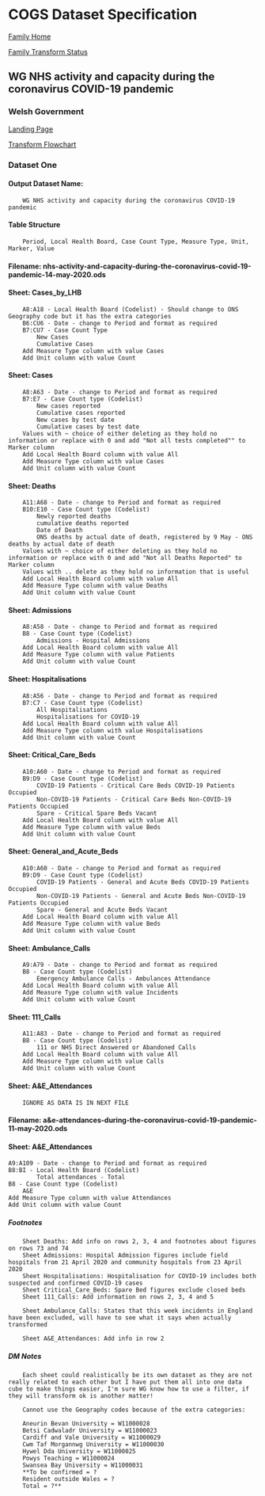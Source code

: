 # COGS Dataset Specification

[Family Home](https://gss-cogs.github.io/family-covid-19/datasets/specmenu.html)

[Family Transform Status](https://gss-cogs.github.io/family-covid-19/datasets/index.html)

## WG NHS activity and capacity during the coronavirus COVID-19 pandemic 

### Welsh Government

[Landing Page](https://gov.wales/nhs-activity-and-capacity-during-coronavirus-covid-19-pandemic)

[Transform Flowchart](https://gss-cogs.github.io/family-covid-19/datasets/specflowcharts.html?WG-NHS-activity-and-capacity-during-the-coronavirus-COVID-19-pandemic/flowchart.ttl)

### Dataset One

#### Output Dataset Name:

		WG NHS activity and capacity during the coronavirus COVID-19 pandemic

#### Table Structure

		Period, Local Health Board, Case Count Type, Measure Type, Unit, Marker, Value

#### Filename: nhs-activity-and-capacity-during-the-coronavirus-covid-19-pandemic-14-may-2020.ods

#### Sheet: Cases_by_LHB

		A8:A18 - Local Health Board (Codelist) - Should change to ONS Geography code but it has the extra categories
		B6:CU6 - Date - change to Period and format as required
		B7:CU7 - Case Count Type
			New Cases
			Cumulative Cases
		Add Measure Type column with value Cases
		Add Unit column with value Count
		

#### Sheet: Cases

		A8:A63 - Date - change to Period and format as required
		B7:E7 - Case Count type (Codelist)
			New cases reported
			Cumulative cases reported
			New cases by test date
			Cumulative cases by test date
		Values with ~ choice of either deleting as they hold no information or replace with 0 and add "Not all tests completed"" to Marker column
		Add Local Health Board column with value All
		Add Measure Type column with value Cases
		Add Unit column with value Count

#### Sheet: Deaths

		A11:A68 - Date - change to Period and format as required
		B10:E10 - Case Count type (Codelist)
			Newly reported deaths
			cumulative deaths reported
			Date of Death
			ONS deaths by actual date of death, registered by 9 May - ONS deaths by actual date of death
		Values with ~ choice of either deleting as they hold no information or replace with 0 and add "Not all Deaths Reported" to Marker column
		Values with .. delete as they hold no information that is useful
		Add Local Health Board column with value All
		Add Measure Type column with value Deaths
		Add Unit column with value Count

#### Sheet: Admissions

		A8:A58 - Date - change to Period and format as required
		B8 - Case Count type (Codelist)
			Admissions - Hospital Admissions	
		Add Local Health Board column with value All
		Add Measure Type column with value Patients
		Add Unit column with value Count	


#### Sheet: Hospitalisations

		A8:A56 - Date - change to Period and format as required
		B7:C7 - Case Count type (Codelist)
			All Hospitalisations
			Hospitalisations for COVID-19
		Add Local Health Board column with value All
		Add Measure Type column with value Hospitalisations
		Add Unit column with value Count

#### Sheet: Critical_Care_Beds

		A10:A60 - Date - change to Period and format as required
		B9:D9 - Case Count type (Codelist)
			COVID-19 Patients - Critical Care Beds COVID-19 Patients Occupied
			Non-COVID-19 Patients - Critical Care Beds Non-COVID-19 Patients Occupied
			Spare - Critical Spare Beds Vacant
		Add Local Health Board column with value All
		Add Measure Type column with value Beds
		Add Unit column with value Count

#### Sheet: General_and_Acute_Beds

		A10:A60 - Date - change to Period and format as required
		B9:D9 - Case Count type (Codelist)
			COVID-19 Patients - General and Acute Beds COVID-19 Patients Occupied
			Non-COVID-19 Patients - General and Acute Beds Non-COVID-19 Patients Occupied
			Spare - General and Acute Beds Vacant
		Add Local Health Board column with value All
		Add Measure Type column with value Beds
		Add Unit column with value Count

#### Sheet: Ambulance_Calls

		A9:A79 - Date - change to Period and format as required
		B8 - Case Count type (Codelist)
			Emergency Ambulance Calls - Ambulances Attendance
		Add Local Health Board column with value All
		Add Measure Type column with value Incidents
		Add Unit column with value Count

#### Sheet: 111_Calls

		A11:A83 - Date - change to Period and format as required
		B8 - Case Count type (Codelist)
			111 or NHS Direct Answered or Abandoned Calls
		Add Local Health Board column with value All
		Add Measure Type column with value Calls
		Add Unit column with value Count

#### Sheet: A&E_Attendances

		IGNORE AS DATA IS IN NEXT FILE

#### Filename: a&e-attendances-during-the-coronavirus-covid-19-pandemic-11-may-2020.ods

#### Sheet: A&E_Attendances

	A9:A109 - Date - change to Period and format as required
	B8:BI - Local Health Board (Codelist)
			Total attendances - Total
	B8 - Case Count type (Codelist)
		A&E
	Add Measure Type column with value Attendances
	Add Unit column with value Count

##### Footnotes

		Sheet Deaths: Add info on rows 2, 3, 4 and footnotes about figures on rows 73 and 74
		Sheet Admissions: Hospital Admission figures include field hospitals from 21 April 2020 and community hospitals from 23 April 2020
		Sheet Hospitalisations: Hospitalisation for COVID-19 includes both suspected and confirmed COVID-19 cases
		Sheet Critical_Care_Beds: Spare Bed figures exclude closed beds
		Sheet 111_Calls: Add information on rows 2, 3, 4 and 5

		Sheet Ambulance_Calls: States that this week incidents in England have been excluded, will have to see what it says when actually transformed

		Sheet A&E_Attendances: Add info in row 2

##### DM Notes

		Each sheet could realistically be its own dataset as they are not really related to each other but I have put them all into one data cube to make things easier, I'm sure WG know how to use a filter, if they will transform ok is another matter!

		Cannot use the Geography codes because of the extra categories:
	
		Aneurin Bevan University = W11000028
		Betsi Cadwaladr University = W11000023
		Cardiff and Vale University = W11000029
		Cwm Taf Morgannwg University = W11000030
		Hywel Dda University = W11000025
		Powys Teaching = W11000024
		Swansea Bay University = W11000031
		**To be confirmed = ?
		Resident outside Wales = ?
		Total = ?**

